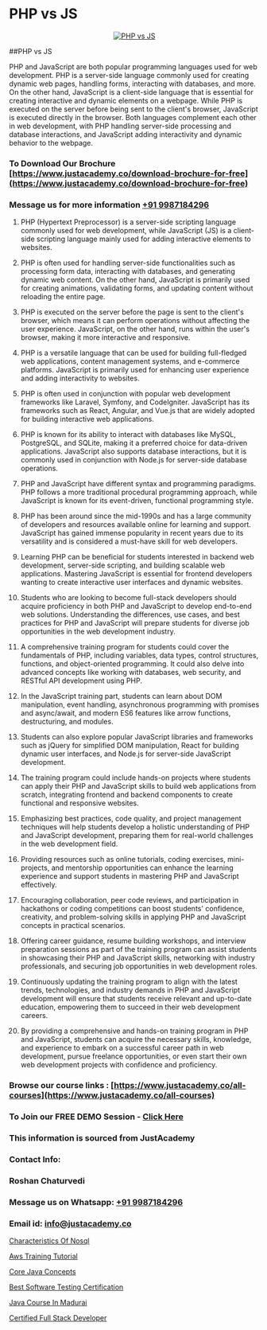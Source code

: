 # PHP vs JS

<p align="center">
  <a href="https://justacademy.co/course-detail/javascript-training">
    <img src="https://justacademy.co/storage2/course_image/1676636853_course_image.webp" alt="PHP vs JS">
  </a>
</p>
##PHP vs JS

PHP and JavaScript are both popular programming languages used for web development. PHP is a server-side language commonly used for creating dynamic web pages, handling forms, interacting with databases, and more. On the other hand, JavaScript is a client-side language that is essential for creating interactive and dynamic elements on a webpage. While PHP is executed on the server before being sent to the client's browser, JavaScript is executed directly in the browser. Both languages complement each other in web development, with PHP handling server-side processing and database interactions, and JavaScript adding interactivity and dynamic behavior to the webpage.
### To Download Our Brochure [https://www.justacademy.co/download-brochure-for-free](https://www.justacademy.co/download-brochure-for-free)
### Message us for more information [+91 9987184296](https://api.whatsapp.com/send?phone=919987184296)
1) PHP (Hypertext Preprocessor) is a server-side scripting language commonly used for web development, while JavaScript (JS) is a client-side scripting language mainly used for adding interactive elements to websites.

2) PHP is often used for handling server-side functionalities such as processing form data, interacting with databases, and generating dynamic web content. On the other hand, JavaScript is primarily used for creating animations, validating forms, and updating content without reloading the entire page.

3) PHP is executed on the server before the page is sent to the client's browser, which means it can perform operations without affecting the user experience. JavaScript, on the other hand, runs within the user's browser, making it more interactive and responsive.

4) PHP is a versatile language that can be used for building full-fledged web applications, content management systems, and e-commerce platforms. JavaScript is primarily used for enhancing user experience and adding interactivity to websites.

5) PHP is often used in conjunction with popular web development frameworks like Laravel, Symfony, and CodeIgniter. JavaScript has its frameworks such as React, Angular, and Vue.js that are widely adopted for building interactive web applications.

6) PHP is known for its ability to interact with databases like MySQL, PostgreSQL, and SQLite, making it a preferred choice for data-driven applications. JavaScript also supports database interactions, but it is commonly used in conjunction with Node.js for server-side database operations.

7) PHP and JavaScript have different syntax and programming paradigms. PHP follows a more traditional procedural programming approach, while JavaScript is known for its event-driven, functional programming style.

8) PHP has been around since the mid-1990s and has a large community of developers and resources available online for learning and support. JavaScript has gained immense popularity in recent years due to its versatility and is considered a must-have skill for web developers.

9) Learning PHP can be beneficial for students interested in backend web development, server-side scripting, and building scalable web applications. Mastering JavaScript is essential for frontend developers wanting to create interactive user interfaces and dynamic websites.

10) Students who are looking to become full-stack developers should acquire proficiency in both PHP and JavaScript to develop end-to-end web solutions. Understanding the differences, use cases, and best practices for PHP and JavaScript will prepare students for diverse job opportunities in the web development industry.

11) A comprehensive training program for students could cover the fundamentals of PHP, including variables, data types, control structures, functions, and object-oriented programming. It could also delve into advanced concepts like working with databases, web security, and RESTful API development using PHP.

12) In the JavaScript training part, students can learn about DOM manipulation, event handling, asynchronous programming with promises and async/await, and modern ES6 features like arrow functions, destructuring, and modules.

13) Students can also explore popular JavaScript libraries and frameworks such as jQuery for simplified DOM manipulation, React for building dynamic user interfaces, and Node.js for server-side JavaScript development.

14) The training program could include hands-on projects where students can apply their PHP and JavaScript skills to build web applications from scratch, integrating frontend and backend components to create functional and responsive websites.

15) Emphasizing best practices, code quality, and project management techniques will help students develop a holistic understanding of PHP and JavaScript development, preparing them for real-world challenges in the web development field.

16) Providing resources such as online tutorials, coding exercises, mini-projects, and mentorship opportunities can enhance the learning experience and support students in mastering PHP and JavaScript effectively.

17) Encouraging collaboration, peer code reviews, and participation in hackathons or coding competitions can boost students' confidence, creativity, and problem-solving skills in applying PHP and JavaScript concepts in practical scenarios.

18) Offering career guidance, resume building workshops, and interview preparation sessions as part of the training program can assist students in showcasing their PHP and JavaScript skills, networking with industry professionals, and securing job opportunities in web development roles.

19) Continuously updating the training program to align with the latest trends, technologies, and industry demands in PHP and JavaScript development will ensure that students receive relevant and up-to-date education, empowering them to succeed in their web development careers.

20) By providing a comprehensive and hands-on training program in PHP and JavaScript, students can acquire the necessary skills, knowledge, and experience to embark on a successful career path in web development, pursue freelance opportunities, or even start their own web development projects with confidence and proficiency.

### Browse our course links : [https://www.justacademy.co/all-courses](https://www.justacademy.co/all-courses) 
### To Join our FREE DEMO Session - [Click Here](https://www.justacademy.co/register-for-course-demo)


### This information is sourced from JustAcademy
### Contact Info:
### Roshan Chaturvedi
### Message us on Whatsapp: [+91 9987184296](https://api.whatsapp.com/send?phone=919987184296)
### Email id: [info@justacademy.co](mailto:info@justacademy.co)
                
[Characteristics Of Nosql](https://www.linkedin.com/pulse/characteristics-nosql-justacademy-bay-area-jhqwe?trackingId=ajQ0W5rV7wnC8aK0FR2j%2Fw%3D%3D&lipi=urn%3Ali%3Apage%3Ad_flagship3_company_admin%3BHwi3ScwdQ6uj9eEjcHUcxQ%3D%3D)

[Aws Training Tutorial](https://www.linkedin.com/pulse/aws-training-tutorial-software-training-mountain-view-u5nqe?trackingId=%2BUn2FjRShC2Gnh3JeHrGnQ%3D%3D&lipi=urn%3Ali%3Apage%3Aorganization_admin_admin_feed_index%3B396a4c81-0a90-47a5-ad5c-c37fd268bc2b)

[Core Java Concepts](https://medium.com/@namusn/core-java-concepts-06bf44a68b8c)

[Best Software Testing Certification](https://medium.com/@surajvaishnav5015/best-software-testing-certification-3a8d39b28d72)

[Java Course In Madurai](https://justacademyin.github.io/justacademy/java-course-in-madurai)

[Certified Full Stack Developer](https://justacademyin.github.io/justacademy/certified-full-stack-developer)

